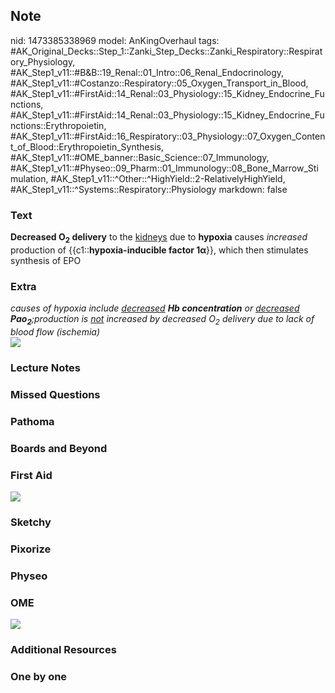 ## Note
nid: 1473385338969
model: AnKingOverhaul
tags: #AK_Original_Decks::Step_1::Zanki_Step_Decks::Zanki_Respiratory::Respiratory_Physiology, #AK_Step1_v11::#B&B::19_Renal::01_Intro::06_Renal_Endocrinology, #AK_Step1_v11::#Costanzo::Respiratory::05_Oxygen_Transport_in_Blood, #AK_Step1_v11::#FirstAid::14_Renal::03_Physiology::15_Kidney_Endocrine_Functions, #AK_Step1_v11::#FirstAid::14_Renal::03_Physiology::15_Kidney_Endocrine_Functions::Erythropoietin, #AK_Step1_v11::#FirstAid::16_Respiratory::03_Physiology::07_Oxygen_Content_of_Blood::Erythropoietin_Synthesis, #AK_Step1_v11::#OME_banner::Basic_Science::07_Immunology, #AK_Step1_v11::#Physeo::09_Pharm::01_Immunology::08_Bone_Marrow_Stimulation, #AK_Step1_v11::^Other::^HighYield::2-RelativelyHighYield, #AK_Step1_v11::^Systems::Respiratory::Physiology
markdown: false

### Text
<div>
  <b>Decreased O<sub>2</sub> delivery</b> to the <u>kidneys</u> due
  to <b>hypoxia</b> causes <i>increased</i> production of
  {{c1::<b>hypoxia-inducible factor 1α</b>}}, which then stimulates
  synthesis of EPO
</div>

### Extra
<div>
  <i>causes of hypoxia include <u>decreased</u> <b>Hb
  concentration</b> or <u>decreased</u>
  <b>Pao<sub>2</sub></b>;production is <u>not</u> increased by
  decreased O<sub>2</sub> delivery due to lack of blood flow
  (ischemia)</i>
</div>
<div>
  <i><img src="paste-123965641064919.jpg"></i>
</div>

### Lecture Notes


### Missed Questions


### Pathoma


### Boards and Beyond


### First Aid
<img src="tmpaik2I6.png">

### Sketchy


### Pixorize


### Physeo


### OME
<div class="ome-widget">
  <a href=
  "https://onlinemeded.org/spa/immunology?ref=anki"><img src=
  "_OME_AnkiFlashcards_Topic_2.png"></a>
</div>

### Additional Resources


### One by one

